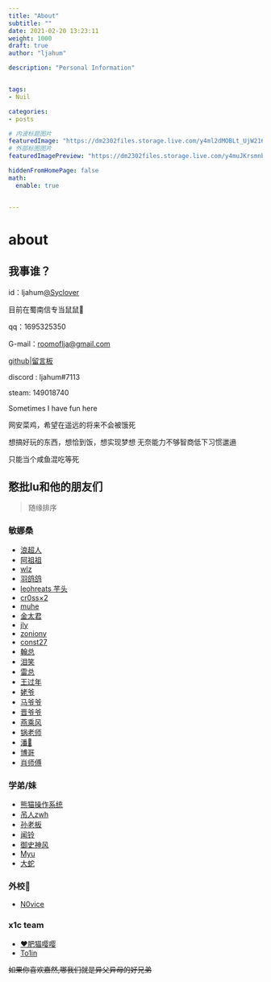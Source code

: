 ```yaml
---
title: "About"
subtitle: ""
date: 2021-02-20 13:23:11
weight: 1000
draft: true
author: "ljahum"

description: "Personal Information"


tags: 
- Nuil

categories: 
- posts

# 内波标题图片
featuredImage: "https://dm2302files.storage.live.com/y4ml2dMOBLt_UjW216M8tP8L5O_NKvm0RllY1k-whh_4NR_8fYC58Ni5XXvY03bbPknsLCQyrf5TdzdBHSODu2NLmVajgZABp-gA0E_6eXSzl3tlJxLscmtBnJ_nrtpfiNVoDWQay0-hy2QSAxqUO94RvhNCvFzsohsIla8GXDEzkIy4ZcIODjM2sipek5o6ool?width=2999&height=2398&cropmode=none"
# 外部标图图片
featuredImagePreview: "https://dm2302files.storage.live.com/y4muJKrsmnbQtktEOtr9PZ1Pk7dXdeR9RJsb5vIV941LhpL6pK87Olu3BLuAQtmhviH6nJoR15_RsJnNSbmW7RcbTROCNJaacTx0y5AbzAfiPcRgxT_uT1E3Tp7fWkXiwa3VLuqPBO1W-ejyWzBxyPROwut3qporxZHhQE1g4S7UC5V9GA08FetbkHHiUuA7UFh?width=1920&height=810&cropmode=none"

hiddenFromHomePage: false
math:
  enable: true


---
```


<!--more-->
# about

## 我事谁？

id：ljahum[@Syclover](https://ctftime.org/team/455)

目前在蜀南信专当鼠鼠🐀

qq：1695325350

G-mail：roomoflja@gmail.com

[github](https://github.com/ljahum)|[留言板](http://139.224.231.64:9999/room)

discord : ljahum#7113 

steam: 149018740

Sometimes I have fun here

网安菜鸡，希望在遥远的将来不会被饿死

想搞好玩的东西，想恰到饭，想实现梦想 无奈能力不够智商低下习惯邋遢

只能当个咸鱼混吃等死


## 憨批lu和他的朋友们

> 随缘排序

### 敏娜桑

- [浪超人](http://longlone.top/)
- [阿祖祖](https://kodosan.com/)
- [wlz](https://lingze.xyz/)
- [羽鸽鸽](http://www.cl4y.top/)
- [leohreats 芋头](https://leohearts.com/)
- [cr0ss×2](https://github.com/pjx206)
- [muhe](https://o0xmuhe.github.io/)
- [金太君](http://x1hy9.xyz/)
- [jly](https://0xc4m3l-jiang.github.io/)
- [zoniony](https://zoniony.github.io/#/)
- [const27](https://const27.com/)
- [翰总](https://evoa.me/)
- [泪笑](https://l3yx.github.io/)
- [雷总](https://0xe4s0n.github.io/)
- [王过年](https://skywanggg.github.io/)
- [姥爷](https://l1m3syc.github.io/about/)
- [马爷爷](https://afkl-cuit.github.io/)
- [晋爷爷](https://f4de-bak.github.io/)
- [燕乘风](https://0xfocu5.github.io/)
- [锅老师](https://0xpoker.cn/)
- [潘👴](https://zpano.cn)
- [博哥](https://sh4oba1.xyz/)
- [肖师傅](https://0xfay.github.io/)

### 学弟/妹

- [熊猫操作系统](https://panda0s.top/)
- [吊人zwh](http://106.15.74.181/)
- [孙老板](https://ch1o3nr.com/)
- [闻铃](https://qjx321.github.io)
- [御史神风](https://windgodm.github.io/blog/)
- [Myu](https://myu-blog.top/)
- [大蛇](https://www.cnblogs.com/diakla/)


### 外校👴

- [N0vice](https://n0vice.gitee.io/tags/index.html)

### x1c team

- [❤肥猫嘤嘤](https://fmyy.pro/)
- [To1in](http://blog.tolinchan.xyz/)



<del>如果你喜欢嘉然,哪我们就是异父异母的好兄弟</del>

